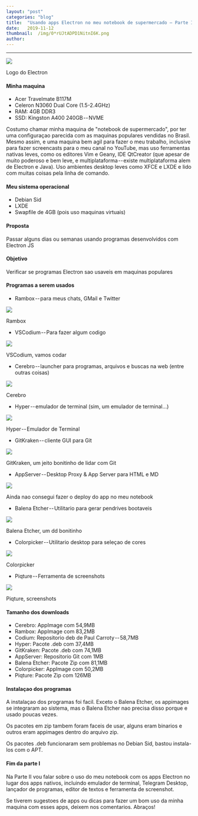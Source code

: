 ```yaml
---
layout:	"post"
categories:	"blog"
title:	"Usando apps Electron no meu notebook de supermercado — Parte I"
date:	2019-11-12
thumbnail:	/img/0*rUJtADPD1NitnI6K.png
author:	
---
```


* * *

![](/img/0*rUJtADPD1NitnI6K.png)

Logo do Electron

#### Minha maquina

  * Acer Travelmate B117M
  * Celeron N3060 Dual Core (1.5-2.4GHz)
  * RAM: 4GB DDR3
  * SSD: Kingston A400 240GB -- NVME

Costumo chamar minha maquina de "notebook de supermercado", por ter uma
configuraçao parecida com as maquinas populares vendidas no Brasil. Mesmo
assim, e uma maquina bem agil para fazer o meu trabalho, inclusive para fazer
screencasts para o meu canal no YouTube, mas uso ferramentas nativas leves,
como os editores Vim e Geany, IDE QtCreator (que apesar de muito poderoso e
bem leve, e multiplataforma -- existe multiplataforma alem de Electron e
Java). Uso ambientes desktop leves como XFCE e LXDE e lido com muitas coisas
pela linha de comando.

#### Meu sistema operacional

  * Debian Sid
  * LXDE
  * Swapfile de 4GB (pois uso maquinas virtuais)

#### Proposta

Passar alguns dias ou semanas usando programas desenvolvidos com Electron JS

#### Objetivo

Verificar se programas Electron sao usaveis em maquinas populares

#### Programas a serem usados

  * Rambox -- para meus chats, GMail e Twitter

![](/img/1*xKyD6LZjWvani8xFs_5RBA.png)

Rambox

  * VSCodium -- Para fazer algum codigo

![](/img/1*2ptQywmwiUrZo3AnSOSdvA.png)

VSCodium, vamos codar

  * Cerebro -- launcher para programas, arquivos e buscas na web (entre outras coisas)

![](/img/1*uiy5PRmCigvhBs3Se3uFww.png)

Cerebro

  * Hyper -- emulador de terminal (sim, um emulador de terminal…)

![](/img/1*gEgN-pmxZeNhYpslKF8gAg.png)

Hyper -- Emulador de Terminal

  * GitKraken -- cliente GUI para Git

![](/img/1*C5R75lX8CriiKQozrTKslQ.png)

GitKraken, um jeito bonitinho de lidar com Git

  * AppServer -- Desktop Proxy & App Server para HTML e MD

![](/img/0*DWhkZRtUSSXyJfK1.png)

Ainda nao consegui fazer o deploy do app no meu notebook

  * Balena Etcher -- Utilitario para gerar pendrives bootaveis

![](/img/1*JT2Kgm3vGluDeLOFuRaLtg.png)

Balena Etcher, um dd bonitinho

  * Colorpicker -- Utilitario desktop para seleçao de cores

![](/img/1*vgd-f81D-t85b6s_5C64jw.png)

Colorpicker

  * Piqture -- Ferramenta de screenshots

![](/img/1*znHzccr5GHHxohzKJTrjjw.png)

Piqture, screenshots

#### Tamanho dos downloads

  * Cerebro: AppImage com 54,9MB
  * Rambox: AppImage com 83,2MB
  * Codium: Repositorio deb de Paul Carroty -- 58,7MB
  * Hyper: Pacote .deb com 37,4MB
  * GitKraken: Pacote .deb com 74,1MB
  * AppServer: Repositorio Git com 1MB
  * Balena Etcher: Pacote Zip com 81,1MB
  * Colorpicker: AppImage com 50,2MB
  * Piqture: Pacote Zip com 126MB

#### Instalaçao dos programas

A instalaçao dos programas foi facil. Exceto o Balena Etcher, os appimages se
integraram ao sistema, mas o Balena Etcher nao precisa disso porque e usado
poucas vezes.

Os pacotes em zip tambem foram faceis de usar, alguns eram binarios e outros
eram appimages dentro do arquivo zip.

Os pacotes .deb funcionaram sem problemas no Debian Sid, bastou instala-los
com o APT.

#### Fim da parte I

Na Parte II vou falar sobre o uso do meu notebook com os apps Electron no
lugar dos apps nativos, incluindo emulador de terminal, Telegram Desktop,
lançador de programas, editor de textos e ferramenta de screenshot.

Se tiverem sugestoes de apps ou dicas para fazer um bom uso da minha maquina
com esses apps, deixem nos comentarios. Abraços!

